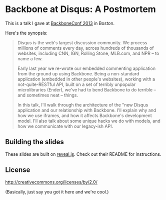 # Backbone at Disqus: A Postmortem

This is a talk I gave at [BackboneConf 2013](http://backboneconf.com) in Boston.

Here's the synopsis:

<blockquote><p>Disqus is the web's largest discussion community. We process millions of comments every day, across hundreds of thousands of websites, including CNN, IGN, Rolling Stone, MLB.com, and NPR – to name a few.</p>

<p>Early last year we re-wrote our embedded commenting application from the ground up using Backbone. Being a non-standard application (embedded in other people's websites), working with a not-quite-RESTful API, built on a set of terribly unpopular microlibraries (Ender), we've had to bend Backbone to do terrible – and sometimes neat – things.</p>

<p>In this talk, I'll walk through the architecture of the "new Disqus application and our relationship with Backbone. I'll explain why and how we use iframes, and how it affects Backbone's development model. I'll also talk about some unique hacks we do with models, and how we communicate with our legacy-ish API.</p></blockquote>

## Building the slides

These slides are built on [reveal.js](https://github.com/hakimel/reveal.js/). Check out their README for instructions.

## License

http://creativecommons.org/licenses/by/2.0/

(Basically, just say you got it here and we're cool.)
